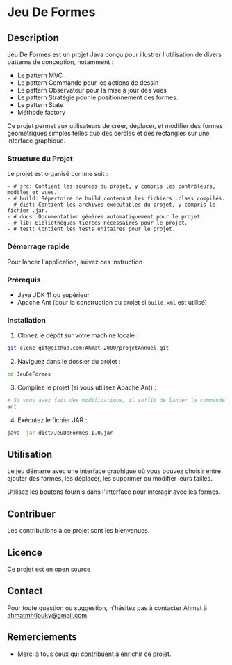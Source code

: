 
# Jeu De Formes

## Description

Jeu De Formes est un projet Java conçu pour illustrer l'utilisation de divers patterns de conception, notamment :

- Le pattern MVC
- Le pattern Commande pour les actions de dessin 
- Le pattern Observateur pour la mise à jour des vues 
- Le pattern Stratégie pour le positionnement des formes.
- Le pattern State
- Méthode factory

Ce projet permet aux utilisateurs de créer, déplacer, et modifier des formes géométriques simples telles que des cercles et des rectangles sur une interface graphique.

### Structure du Projet

Le projet est organisé comme suit :

    - # src: Contient les sources du projet, y compris les contrôleurs, modèles et vues.
    - # build: Répertoire de build contenant les fichiers .class compilés.
    - # dist: Contient les archives exécutables du projet, y compris le fichier .jar.
    - # docs: Documentation générée automatiquement pour le projet.
    - # lib: Bibliothèques tierces nécessaires pour le projet.
    - # test: Contient les tests unitaires pour le projet.
    
### Démarrage rapide

Pour lancer l'application, suivez ces instruction

### Prérequis

- Java JDK 11 ou supérieur
- Apache Ant (pour la construction du projet si `build.xml` est utilisé)

### Installation

1. Clonez le dépôt sur votre machine locale :

```bash
git clone git@github.com:Ahmat-2000/projetAnnuel.git
```

2. Naviguez dans le dossier du projet :

```bash
cd JeuDeFormes
```

3. Compilez le projet (si vous utilisez Apache Ant) :

```bash
# Si vous avez fait des modifications, il suffit de lancer la commande ant
ant 
```

4. Exécutez le fichier JAR :

```bash
java -jar dist/JeuDeFormes-1.0.jar
```

## Utilisation

Le jeu démarre avec une interface graphique où vous pouvez choisir entre ajouter des formes, les déplacer, les supprimer ou modifier leurs tailles. 

Utilisez les boutons fournis dans l'interface pour interagir avec les formes.

## Contribuer

Les contributions à ce projet sont les bienvenues.

## Licence

Ce projet est en open source

## Contact

Pour toute question ou suggestion, n'hésitez pas à contacter Ahmat à ahmatmhtlouky@gmail.com.

## Remerciements

- Merci à tous ceux qui contribuent à enrichir ce projet.
